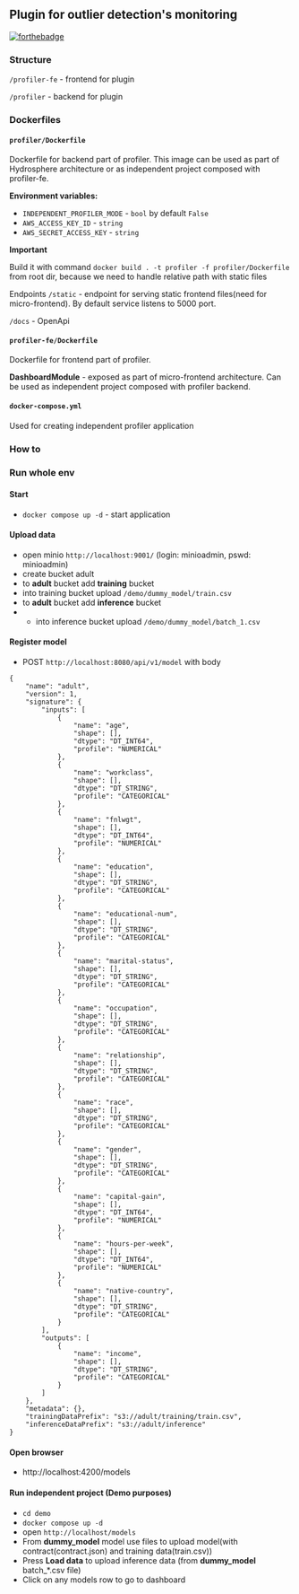 ## Plugin for outlier detection's monitoring

[![forthebadge](https://forthebadge.com/images/badges/60-percent-of-the-time-works-every-time.svg)](https://forthebadge.com)


### Structure
```/profiler-fe``` - frontend for plugin

```/profiler``` - backend for plugin


### Dockerfiles

#### ```profiler/Dockerfile``` 
Dockerfile for backend part of profiler.
This image can be used as part of Hydrosphere architecture or as independent project composed with profiler-fe.

**Environment variables:**
* `INDEPENDENT_PROFILER_MODE` - `bool` by default `False`
* `AWS_ACCESS_KEY_ID` - `string`
* `AWS_SECRET_ACCESS_KEY` - `string`

**Important**

Build it with command ```docker build . -t profiler -f profiler/Dockerfile``` from root dir, because we need to handle relative path with static files

Endpoints
```/static``` - endpoint for serving static frontend files(need for micro-frontend).
By default service listens to 5000 port.

```/docs``` - OpenApi


#### ```profiler-fe/Dockerfile```
Dockerfile for frontend part of profiler.

**DashboardModule** - exposed as part of micro-frontend architecture.
Can be used as independent project composed with profiler backend.

#### ```docker-compose.yml```
Used for creating independent profiler application

### How to

### Run whole env

#### Start
* ```docker compose up -d``` - start application

#### Upload data
* open minio ```http://localhost:9001/``` (login: minioadmin, pswd: minioadmin)
* create bucket adult
* to **adult** bucket add  **training** bucket
* into training bucket upload ```/demo/dummy_model/train.csv```
* to **adult** bucket add **inference** bucket
* * into inference bucket upload ```/demo/dummy_model/batch_1.csv```

#### Register model
* POST `http://localhost:8080/api/v1/model` with body
```
{
    "name": "adult",
    "version": 1,
    "signature": {
        "inputs": [
            {
                "name": "age",
                "shape": [],
                "dtype": "DT_INT64",
                "profile": "NUMERICAL"
            },
            {
                "name": "workclass",
                "shape": [],
                "dtype": "DT_STRING",
                "profile": "CATEGORICAL"
            },
            {
                "name": "fnlwgt",
                "shape": [],
                "dtype": "DT_INT64",
                "profile": "NUMERICAL"
            },
            {
                "name": "education",
                "shape": [],
                "dtype": "DT_STRING",
                "profile": "CATEGORICAL"
            },
            {
                "name": "educational-num",
                "shape": [],
                "dtype": "DT_STRING",
                "profile": "CATEGORICAL"
            },
            {
                "name": "marital-status",
                "shape": [],
                "dtype": "DT_STRING",
                "profile": "CATEGORICAL"
            },
            {
                "name": "occupation",
                "shape": [],
                "dtype": "DT_STRING",
                "profile": "CATEGORICAL"
            },
            {
                "name": "relationship",
                "shape": [],
                "dtype": "DT_STRING",
                "profile": "CATEGORICAL"
            },
            {
                "name": "race",
                "shape": [],
                "dtype": "DT_STRING",
                "profile": "CATEGORICAL"
            },
            {
                "name": "gender",
                "shape": [],
                "dtype": "DT_STRING",
                "profile": "CATEGORICAL"
            },
            {
                "name": "capital-gain",
                "shape": [],
                "dtype": "DT_INT64",
                "profile": "NUMERICAL"
            },
            {
                "name": "hours-per-week",
                "shape": [],
                "dtype": "DT_INT64",
                "profile": "NUMERICAL"
            },
            {
                "name": "native-country",
                "shape": [],
                "dtype": "DT_STRING",
                "profile": "CATEGORICAL"
            }
        ],
        "outputs": [
            {
                "name": "income",
                "shape": [],
                "dtype": "DT_STRING",
                "profile": "CATEGORICAL"
            }
        ]
    },
    "metadata": {},
    "trainingDataPrefix": "s3://adult/training/train.csv",
    "inferenceDataPrefix": "s3://adult/inference"
}
```

#### Open browser
* http://localhost:4200/models


#### Run independent project (Demo purposes)
* ```cd demo```
* ```docker compose up -d```
* open ```http://localhost/models``` 
* From **dummy_model**  model use files to upload model(with contract(contract.json) and training data(train.csv))
* Press **Load data** to upload inference data (from **dummy_model** batch_*.csv file)
* Click on any models row to go to dashboard

